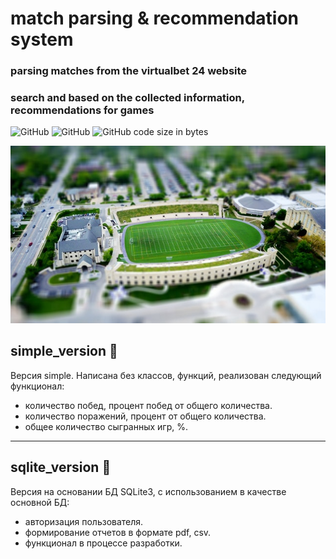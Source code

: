 # match parsing & recommendation system
### parsing matches from the virtualbet 24 website 
### search and based on the collected information, recommendations for games

![GitHub](https://img.shields.io/badge/Alba3k/football-match-parser-brightgreen?style=for-the-badge)
![GitHub](https://img.shields.io/github/license/Alba3k/football-match-parser?style=for-the-badge)
![GitHub code size in bytes](https://img.shields.io/github/languages/code-size/Alba3k/football-match-parser?style=for-the-badge)

<kbd><img src="img/pexels_396300.jpg" /></kbd>

## simple_version :kick_scooter:

Версия simple. Написана без классов, функций, реализован следующий функционал:
- количество побед, процент побед от общего количества.
- количество поражений, процент от общего количества. 
- общее количество сыгранных игр, %.

***

## sqlite_version :rocket:

Версия на основании БД SQLite3, с использованием в качестве основной БД:
- авторизация пользователя.
- формирование отчетов в формате pdf, csv.
- функционал в процессе разработки.



